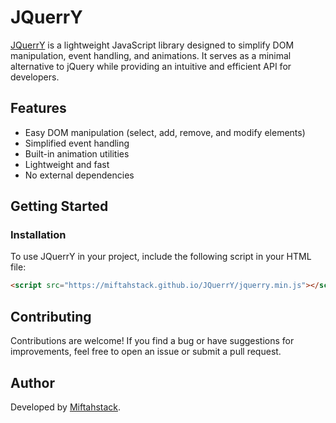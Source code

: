 # JQuerrY

[JQuerrY](https://miftahstack.github.io/JQuerrY/) is a lightweight JavaScript library designed to simplify DOM manipulation, event handling, and animations. It serves as a minimal alternative to jQuery while providing an intuitive and efficient API for developers.

## Features
- Easy DOM manipulation (select, add, remove, and modify elements)
- Simplified event handling
- Built-in animation utilities
- Lightweight and fast
- No external dependencies

## Getting Started
### Installation
To use JQuerrY in your project, include the following script in your HTML file:
```html
<script src="https://miftahstack.github.io/JQuerrY/jquerry.min.js"></script>
```

## Contributing
Contributions are welcome! If you find a bug or have suggestions for improvements, feel free to open an issue or submit a pull request.

## Author
Developed by [Miftahstack](https://github.com/miftahstack).
